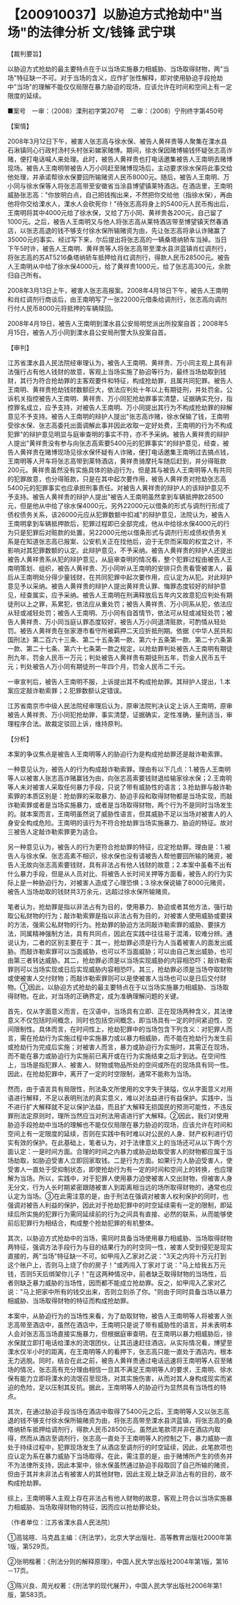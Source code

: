 # 【200910037】以胁迫方式抢劫中"当场"的法律分析 文/钱锋 武宁琪

【裁判要旨】

以胁迫方式抢劫的最主要特点在于以当场实施暴力相威胁、当场取得财物，两"当场"特征缺一不可。对于当场的含义，应作扩张性解释，即对使用胁迫手段抢劫中"当场"的理解不能仅仅局限在暴力胁迫的现场，应该允许在时间和空间上有一定限度的延续。

■案号　一审：（2008）溧刑初字第207号　二审：（2008）宁刑终字第450号

【案情】

2008年3月12日下午，被害人张志高与徐水保、被告人黄祥贵等人聚集在溧水县石湫镇同心行政村汤村头村张彩娣家赌博。期间，徐水保因赌博输钱怀疑张志高诈赌，便打电话喊人来处理。此时，被告人黄祥贵也打电话邀集被告人王南明去赌博现场。被告人王南明带被告人万小同赶至赌博现场后，主动要求徐水保将此事交给他处理，并承诺帮徐水保要回所输赌资人民币8000元。随后，被告人王南明、万小同与徐水保等人将张志高带至安徽省当涂县博望镇莱特酒店。在酒店里，王南明威胁张志高："你放明白点，自己把钱掏出来，不然把你交给他（指徐水保），再由他将你交给溧水人，溧水人会砍死你！"待张志高将身上的5400元人民币掏出后，王南明将其中4000元给了徐水保，又给了万小同、黄祥贵各200元，自己留了1000元。之后，被告人王南明又与他人将张志高从莱特酒店带至博望镇天然春酒店，以张志高退的钱不够支付徐水保所输赌资为由，先让张志高将承认诈赌赢了35000元的事实、经过写下来，尔后提出将张志高的一辆桑塔纳轿车当掉。当日下午5时许，被告人王南明、黄祥贵等人将张志高带至溧水县洪蓝镇肖红调剂行，将张志高的苏AT5216桑塔纳轿车抵押给肖红调剂行，得款人民币28500元。被告人王南明从中给了徐水保4000元，给了黄祥贵1000元，给了张志高300元，余款归自己所有。

2008年3月13日上午，被害人张志高报案。2008年4月18日下午，被告人王南明和肖红调剂行商谈后，由王南明写了一张22000元借条给调剂行，张志高向调剂行付人民币8000元将抵押的车辆赎回。

2008年4月19日，被告人王南明到溧水县公安局明觉派出所投案自首；2008年5月15日，被告人万小同到溧水县公安局刑警大队投案自首。

【审判】

江苏省溧水县人民法院经审理认为，被告人王南明、黄祥贵、万小同主观上具有非法强行占有他人钱财的故意，客观上当场实施了胁迫等行为，最终当场劫取到钱财，其行为符合抢劫罪的主客观要件和特征，构成抢劫罪，且属共同犯罪。被告人王南明、黄祥贵抢劫钱财数额巨大，依法应判处十年以上有期徒刑，并处罚金。公诉机关指控被告人王南明、黄祥贵、万小同犯抢劫罪事实清楚，证据确实充分，指控罪名成立，应予支持，对被告人王南明、万小同提出其行为不构成抢劫罪的辩解意见不予支持。被告人王南明的辩护人提出"张志高诈赌，徐水保输了钱，王南明受徐水保、张志高委托出面调解此事并因此收取一定好处费，王南明的行为不构成犯罪"的辩护意见明显与庭审查明的事实不符，亦不予采纳。被告人黄祥贵的辩护人提出"黄祥贵没有参与向张志高索要5400元的犯罪事实"的辩护意见，经查，被告人黄祥贵在赌博现场见徐水保怀疑有人诈赌，便打电话邀集王南明过去搞点钱，王南明等人开车将张志高带到莱特酒店，黄祥贵骑摩托车随后赶到，并分得赃款200元。黄祥贵虽然没有实施具体的胁迫行为，但是其与被告人王南明等人有共同的犯罪故意，也分得赃款，只是在其中起次要作用，被告人黄祥贵对抢劫张志高5400元的犯罪事实也应承担刑事责任。对被告人黄祥贵的辩护人的该辩护意见不予支持。被告人黄祥贵的辩护人提出"被告人王南明虽然拿到车辆抵押款28500元，但是他从中给了徐水保4000元，另外22000元以借条的形式与调剂行形成了债权债务关系，该26000元应从犯罪数额中扣减"的辩护意见，法院认为，被告人王南明拿到车辆抵押款后，犯罪过程即已全部完成，他从中给徐水保4000元的行为只是犯罪后对赃款的处置，另22000元他以借条形式与调剂行形成债权债务关系是在知道张志高已报案、公安机关正在找他后，迫于无奈而采取的权宜之计，不影响对其犯罪数额的认定。此辩护意见，不予采纳。被告人黄祥贵的辩护人还提出被告人黄祥贵系从犯的辩护意见，从庭审查明的情况看，整个犯罪过程由被告人王南明策划、组织，被告人黄祥贵、万小同听从王南明的安排只负责看管被害人，最后从王南明处分得少量钱财，在共同犯罪中起次要作用，应认定为从犯。对此辩护意见予以采纳。被告人黄祥贵的辩护人提出黄祥贵认罪、悔罪态度较好的辩护意见，经查属实，应予采纳。被告人王南明在刑满释放后五年内又故意犯应判处有期徒刑以上之罪，系累犯，依法应从重处罚；被告人黄祥贵、万小同系从犯，依法应从轻或减轻处罚；被告人王南明、万小同有自首情节，依法可从轻或减轻处罚；被告人黄祥贵、万小同当庭认罪态度较好，被告人万小同退清赃款，可酌情从轻处罚。被告人黄祥贵在张家港市看守所被羁押二天应折抵刑期。依据《中华人民共和国刑法》第二百六十三条、第二十五条第一款、第六十五条第一款、第二十六条第一款、第二十七条、第六十七条第一款之规定，以抢劫罪判处被告人王南明有期徒刑九年，罚金人民币一万元；判处被告人黄祥贵有期徒刑五年，罚金人民币五千元；判处被告人万小同有期徒刑一年四个月，罚金人民币二千元。

一审宣判后，被告人王南明不服，上诉提出其不构成抢劫罪。其辩护人提出，1.本案应定敲诈勒索罪；2.犯罪数额认定错误。

江苏省南京市中级人民法院经审理后认为，原审法院判决认定上诉人王南明，原审被告人黄祥贵、万小同犯抢劫罪，事实清楚，证据确实，定性准确，量刑适当，审理程序合法。故裁定驳回上诉，维持原判。

【分析】

本案的争议焦点是被告人王南明等人的胁迫行为是构成抢劫罪还是敲诈勒索罪。

一种意见认为，被告人的行为构成敲诈勒索罪。理由有以下几点：1.被告人王南明等人以被害人张志高诈赌赢钱为由，向张志高索要钱财退给输家徐水保；2.王南明等人未对被害人采取任何暴力手段，只说了带有威胁性的语言；3.抢劫罪与敲诈勒索罪的本质区别是：抢劫罪的采取暴力、胁迫手段和取得财物都是当场实现，而敲诈勒索罪或者是当场实施暴力，或者是当场取得财物，两个行为不是同时当场发生的。就本案而言，王南明虽然说了威胁性语言，但其威胁不足以当场对被害人的人身安全构成危险。王南明的该行为不符合抢劫罪当场实施暴力、胁迫的特征。故对三被告人定敲诈勒索罪更为适合。

另一种意见认为，被告人的行为更符合抢劫罪的特征，应定抢劫罪。理由是：1.被告人与徐水保、张志高素不相识，徐水保也没有请被告人帮他要回所输的赌资，被告人无故向张志高索要钱财，具有非法占有他人钱财的故意；2.本案中虽看不出有什么暴力手段，但是从人员对比、将被告人长时间关押等方面看，被告人的行为实际上是一种胁迫行为，对被害人造成了心理恐惧；3.徐水保说输了8000元赌资，被告人当场劫取的钱财共3万余元，远超过徐水保所输赌资。

笔者认为，抢劫罪是指以非法占有为目的，使用暴力、胁迫或者其他方法，强行劫取公私财物的行为；敲诈勒索罪是指以非法占有为目的，对被害人使用威胁或要挟的方法，强索公私财物的行为。抢劫罪的胁迫方法同敲诈勒索罪的威胁、要挟方法，同属精神强制方法，具有共同点，因此在实践中往往易于混淆，较难分辨。通说认为，二者的区别主要在于：其一，抢劫罪必须是行为人当着被害人的面发出威胁。而敲诈勒索罪可以当面威胁，也可以不当面威胁；可以由自己发出威胁，也可由第三者转达威胁。其二，抢劫罪必须是以当场实现威胁的内容相恐吓；敲诈勒索罪则可以当场实现或日后实现威胁内容相恐吓。其三，抢劫罪必须是当场夺取财物或使被害人交付财物；而敲诈勒索罪则可以是使被害人当场也可以是日后交付财物。①因此，以胁迫方式抢劫的最主要特点在于以当场实施暴力相威胁、当场取得财物。在此，对当场的正确界定，成为准确理解问题的关键。

首先，仅从字面意义而言，在汉语中，当场具有立即、正在现场两种含义，其法律意义不仅包括时间概念，同时也包括空间概念，即当场具有一定的时间紧迫性、空间限制性。具体而言，在时间性上，抢劫犯罪中的当场包含下列含义：对犯罪人而言，需在抢劫行为实施过程中实施暴力或以暴力相威胁，而不能在抢劫行为发生前或抢劫行为完成后实施；对被害人而言，暴力或胁迫行为实施时，其需正在现场，而不能在暴力或胁迫行为实施前已离开或在行为实施结束之后才到达。在空间性上，当场是指犯罪人、被害人、财物或物品所处的空间或所在的现场具有同一性。因此，在抢劫犯罪中，离开了一定的时空限制，通常不能称为当场。

然而，由于语言具有局限性，刑法条文所使用的文字失于狭隘，仅从字面意义对用语进行解释，不足以表明刑法的真实意义，难以对法益进行有益保护。实践中，当不进行扩大解释就不足以保护法益，而且扩大解释无损国民的预测可能性，不违反罪刑法定原则时，理所当然应当对刑法用语进行扩大解释。②因此，我们对使用胁迫手段抢劫中当场的理解也不能仅仅局限在暴力胁迫的现场，应该允许在时间和空间上有一定限度的延续，否则在实践中有时难以对公民的人身、财产权利进行切实有效的保护。在此基础上，笔者认为，对于法律意义上的当场还可从以下两个方面认定：一是时间方面。合理的时间之内暴力或胁迫劫取受害人的财物都应属于当场劫取，如胁迫受害人立即回家取钱。二是行为方面。如果行为人胁迫受害人，使受害人一直处于受抑制状态，即使抢劫行为有一定的时间和空间上的转换，也应理解为当场。所以，实践中，对于犯罪人使用暴力迫使被害人交出财物，但被害人身无分文，行为人长时期紧密跟随被害人到距离相当远的场所取得财物的，通常也应认定为当场。③在此需注意的是，由于刑法在强调对被害人权利保护的同时，也强调对被告人利益的保护，因此对于抢劫犯罪中的时空延续需有一定的限制，即延续后所实施的犯罪行为需同延续前的行为之间具有直接、必然的联系，从而能够使前后犯罪行为相结合，构成整个抢劫犯罪的有机整体。

其次，以胁迫方式抢劫中的当场，需同时具备当场使用暴力相威胁、当场取得财物两特征，强调方法手段行为与目的结果行为的时空同一性，被害人受到侵犯是现实直接的，两"当场"特征缺一不可。如甲闯入乙家对乙说："3天之内将十万元打到这个账户上，否则马上烧了你的房子！"或丙闯入丁家对丁说："马上给我五万元钱，否则5天后绑架你儿子！"在这两种情况中，前者缺乏取得财物的当场性，后者则缺乏暴力威胁的当场性，因而都不能成立抢劫罪。反之，如甲闯入乙家对乙说："马上把家中所有的钱交出来，否则立刻杀了你。"则由于同时具备当场以暴力相威胁、当场取得财物的特征而构成抢劫罪。

本案中，从胁迫行为的当场性来看，为了劫取财物，被告人王南明等人将被害人张志高带至酒店中，虽然在酒店中，王南明只是说了带有威胁性的语言，并未表明本人会对张志高当场直接实施暴力，但根据庭审查明，在王南明以暴力相威胁后，徐水保就立即打电话给溧水的流氓团伙，让其迅速赶往酒店。从实际情况看，博望至溧水仅半小时的距离，在王南明等人的看押下，张志高只能一直处于酒店内，根本无力逃脱。同时，结合在此之前，被告人黄祥贵通过电话迅速将王南明等人召至赌场的情况，张志高有充分理由相信一旦其不满足王南明等人的要求，王南明、徐水保有能力立即将溧水的流氓召至现场，对其实施伤害，从而对其人身构成现实而紧迫的危险，足以压制其反抗。据此，王南明等人的胁迫行为显然具有当场性的特点。

其次，在通过胁迫手段当场在酒店中取得了5400元之后，王南明等人又以张志高退的钱不够支付徐水保所输赌资为由，将张志高带至溧水县洪蓝镇，将张志高的桑塔纳轿车抵押给调剂行，得款人民币28500元。虽然此笔款项并非在酒店内取得，然而从酒店至调剂行，张志高一直处于王南明等人的控制之下，暴力威胁一直处于持续过程中，犯罪现场发生了从酒店至调剂行的时空延续，因此，此笔款项也应认定为系在暴力威胁下当场取得。在此，需注意的是，由于赌博所产生的债务并不为法律所支持，因此本案中，徐水保虽然通过胁迫手段取回了自己所输的赌资，但由于其并未非法占有被害人的其他财物，因此主观上缺乏非法占有的目的，故不构成抢劫罪。

综上，王南明等人主观上存在非法占有他人财物的故意，客观上符合以当场实施暴力相威胁、当场取得财物的特征，因而应以抢劫罪论处。

（作者单位：江苏省溧水县人民法院）

①高铭暄、马克昌主编：《刑法学》，北京大学出版社、高等教育出版社2000年第1版，第529页。

②张明楷著：《刑法分则的解释原理》，中国人民大学出版社2004年第1版，第16－17页。

③陈兴良、周光权著：《刑法学的现代展开》，中国人民大学出版社2006年第1版，第583页。